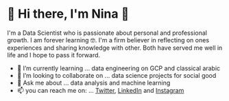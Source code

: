 # 🌊 Hi there, I'm Nina 👋

I'm a Data Scientist who is passionate about personal and professional growth. I am forever learning 🤓.
I'm a firm believer in reflecting on ones experiences and sharing knowledge with other. Both have served me well in life and I hope to pass it forward. 

- 🌱 I’m currently learning ... data engineering on GCP and classical arabic
- 👯 I’m looking to collaborate on ... data science projects for social good
- 💬 Ask me about ... data analysis and machine learning
- 📫 you can reach me on: ... [Twitter](https://twitter.com/IamNinaNadia), [LinkedIn](linkedin.com/in/ninanadia/) and [Instagram](https://www.instagram.com/iamninanadia/)
